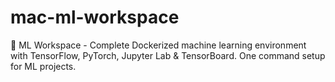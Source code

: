 # mac-ml-workspace
🚀 ML Workspace - Complete Dockerized machine learning environment with TensorFlow, PyTorch, Jupyter Lab &amp; TensorBoard. One command setup for ML projects.
